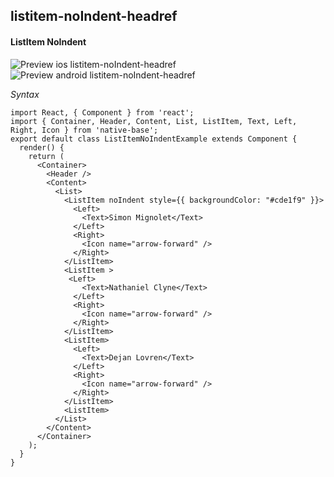 ## listitem-noIndent-headref
#### ListItem NoIndent

![Preview ios listitem-noIndent-headref](https://github.com/GeekyAnts/NativeBase-KitchenSink/raw/v2.4.9/screenshots/ios/list-noIndent.png)
![Preview android listitem-noIndent-headref](https://github.com/GeekyAnts/NativeBase-KitchenSink/raw/v2.4.9/screenshots/android/list-noIndent.png)

*Syntax*

<pre class="line-numbers"><code class="language-jsx">import React, { Component } from 'react';
import { Container, Header, Content, List, ListItem, Text, Left, Right, Icon } from 'native-base';
export default class ListItemNoIndentExample extends Component {
  render() {
    return (
      &lt;Container>
        &lt;Header />
        &lt;Content>
          &lt;List>
            &lt;ListItem noIndent style=&#123;{ backgroundColor: "#cde1f9" }}>
              &lt;Left>
                &lt;Text>Simon Mignolet&lt;/Text>
              &lt;/Left>
              &lt;Right>
                &lt;Icon name="arrow-forward" />
              &lt;/Right>
            &lt;/ListItem>
            &lt;ListItem >
             &lt;Left>
                &lt;Text>Nathaniel Clyne&lt;/Text>
              &lt;/Left>
              &lt;Right>
                &lt;Icon name="arrow-forward" />
              &lt;/Right>
            &lt;/ListItem>
            &lt;ListItem>
              &lt;Left>
                &lt;Text>Dejan Lovren&lt;/Text>
              &lt;/Left>
              &lt;Right>
                &lt;Icon name="arrow-forward" />
              &lt;/Right>
            &lt;/ListItem>
            &lt;ListItem>
          &lt;/List>
        &lt;/Content>
      &lt;/Container>
    );
  }
}</code></pre><br />
